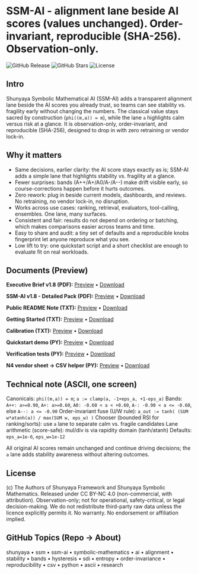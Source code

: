 # SSM-AI - alignment lane beside AI scores (values unchanged). Order-invariant, reproducible (SHA-256). Observation-only.

![GitHub Release](https://img.shields.io/github/v/release/OMPSHUNYAYA/Symbolic-Mathematical-AI?style=flat&logo=github) ![GitHub Stars](https://img.shields.io/github/stars/OMPSHUNYAYA/Symbolic-Mathematical-AI?style=flat&logo=github) ![License](https://img.shields.io/badge/license-CC%20BY--NC%204.0-blue?style=flat&logo=creative-commons)

## Intro

Shunyaya Symbolic Mathematical AI (SSM-AI) adds a transparent alignment lane beside the AI scores you already trust, so teams can see stability vs. fragility early without changing the numbers.
The classical value stays sacred by construction (`phi((m,a)) = m`), while the lane `a` highlights calm versus risk at a glance.
It is observation-only, order-invariant, and reproducible (SHA-256), designed to drop in with zero retraining or vendor lock-in.

## Why it matters

- Same decisions, earlier clarity: the AI score stays exactly as is; SSM-AI adds a simple lane that highlights stability vs. fragility at a glance.
- Fewer surprises: bands (A++/A+/A0/A-/A--) make drift visible early, so course-corrections happen before it hurts outcomes.
- Zero rework: plug in beside current models, dashboards, and reviews. No retraining, no vendor lock-in, no disruption.
- Works across use cases: ranking, retrieval, evaluators, tool-calling, ensembles. One lane, many surfaces.
- Consistent and fair: results do not depend on ordering or batching, which makes comparisons easier across teams and time.
- Easy to share and audit: a tiny set of defaults and a reproducible knobs fingerprint let anyone reproduce what you see.
- Low lift to try: one quickstart script and a short checklist are enough to evaluate fit on real workloads.

## Documents (Preview)

**Executive Brief v1.8 (PDF):** [Preview](https://github.com/OMPSHUNYAYA/Symbolic-Mathematical-AI/blob/main/Brief_SSM-AI_ver%201.8.pdf) • [Download](https://github.com/OMPSHUNYAYA/Symbolic-Mathematical-AI/raw/main/Brief_SSM-AI_ver%201.8.pdf)

**SSM-AI v1.8 - Detailed Pack (PDF):** [Preview](https://github.com/OMPSHUNYAYA/Symbolic-Mathematical-AI/blob/main/SSM-AI_ver%201.8.pdf) • [Download](https://github.com/OMPSHUNYAYA/Symbolic-Mathematical-AI/raw/main/SSM-AI_ver%201.8.pdf)

**Public README Note (TXT):** [Preview](https://github.com/OMPSHUNYAYA/Symbolic-Mathematical-AI/blob/main/README_Public.txt) • [Download](https://github.com/OMPSHUNYAYA/Symbolic-Mathematical-AI/raw/main/README_Public.txt)

**Getting Started (TXT):** [Preview](https://github.com/OMPSHUNYAYA/Symbolic-Mathematical-AI/blob/main/GETTING_STARTED.txt) • [Download](https://github.com/OMPSHUNYAYA/Symbolic-Mathematical-AI/raw/main/GETTING_STARTED.txt)

**Calibration (TXT):** [Preview](https://github.com/OMPSHUNYAYA/Symbolic-Mathematical-AI/blob/main/CALIBRATION.txt) • [Download](https://github.com/OMPSHUNYAYA/Symbolic-Mathematical-AI/raw/main/CALIBRATION.txt)

**Quickstart demo (PY):** [Preview](https://github.com/OMPSHUNYAYA/Symbolic-Mathematical-AI/blob/main/ssm_ai_quickstart.py) • [Download](https://github.com/OMPSHUNYAYA/Symbolic-Mathematical-AI/raw/main/ssm_ai_quickstart.py)

**Verification tests (PY):** [Preview](https://github.com/OMPSHUNYAYA/Symbolic-Mathematical-AI/blob/main/ssm_ai_verify.py) • [Download](https://github.com/OMPSHUNYAYA/Symbolic-Mathematical-AI/raw/main/ssm_ai_verify.py)

**N4 vendor sheet -> CSV helper (PY):** [Preview](https://github.com/OMPSHUNYAYA/Symbolic-Mathematical-AI/blob/main/vendor_n4_to_csv.py) • [Download](https://github.com/OMPSHUNYAYA/Symbolic-Mathematical-AI/raw/main/vendor_n4_to_csv.py)

## Technical note (ASCII, one screen)

Canonicals: `phi((m,a)) = m`; `a := clamp(a, -1+eps_a, +1-eps_a)`
Bands: `A++: a>=0.90`, `A+: a>=0.60`, `A0: -0.60 < a < +0.60`, `A-: -0.90 < a <= -0.60`, else `A--: a <= -0.90`
Order-invariant fuse (U/W rule): `a_out := tanh( (SUM w*atanh(a)) / max(SUM w, eps_w) )`
Chooser (bounded RSI for ranking/sorts): use `a` lane to separate calm vs. fragile candidates
Lane arithmetic (score-safe): mul/div is via rapidity domain (tanh/atanh)
Defaults: `eps_a=1e-6`, `eps_w=1e-12`

All original AI scores remain unchanged and continue driving decisions; the `a` lane adds stability awareness without altering outcomes.

## License

(c) The Authors of Shunyaya Framework and Shunyaya Symbolic Mathematics. Released under CC BY-NC 4.0 (non-commercial, with attribution).
Observation-only; not for operational, safety-critical, or legal decision-making.
We do not redistribute third-party raw data unless the licence explicitly permits it.
No warranty. No endorsement or affiliation implied.

## GitHub Topics (Repo → About)
shunyaya • ssm • ssm-ai • symbolic-mathematics • ai • alignment • stability • bands • hysteresis • sdi • entropy • order-invariance • reproducibility • csv • python • ascii • research
